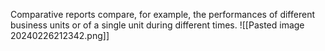 Comparative reports compare, for example, the performances of different business units or of a single unit during different times.
![[Pasted image 20240226212342.png]]